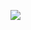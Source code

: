 ![](https://github.com/CamilleLafrance/projects-with-Ada/blob/main/PC%201%20-%20Pico8%20%5BLua%5D/aventurep8.gif)
